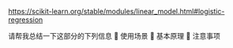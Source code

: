 https://scikit-learn.org/stable/modules/linear_model.html#logistic-regression

请帮我总结一下这部分的下列信息
📌 使用场景
📌 基本原理
📌 注意事项



